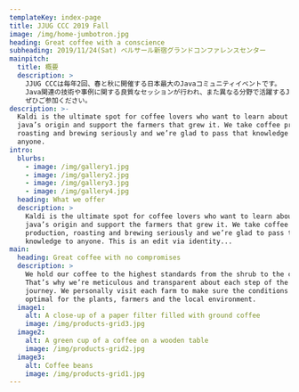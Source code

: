 ```yaml
---
templateKey: index-page
title: JJUG CCC 2019 Fall
image: /img/home-jumbotron.jpg
heading: Great coffee with a conscience
subheading: 2019/11/24(Sat) ベルサール新宿グランドコンファレンスセンター
mainpitch:
  title: 概要
  description: >
    JJUG CCCは毎年2回、春と秋に開催する日本最大のJavaコミュニティイベントです。
    Java関連の技術や事例に関する良質なセッションが行われ、また異なる分野で活躍するJava技術者が一堂に会する場ともなっています。
    ぜひご参加ください。
description: >-
  Kaldi is the ultimate spot for coffee lovers who want to learn about their
  java’s origin and support the farmers that grew it. We take coffee production,
  roasting and brewing seriously and we’re glad to pass that knowledge to
  anyone.
intro:
  blurbs:
    - image: /img/gallery1.jpg
    - image: /img/gallery2.jpg
    - image: /img/gallery3.jpg
    - image: /img/gallery4.jpg
  heading: What we offer
  description: >
    Kaldi is the ultimate spot for coffee lovers who want to learn about their
    java’s origin and support the farmers that grew it. We take coffee
    production, roasting and brewing seriously and we’re glad to pass that
    knowledge to anyone. This is an edit via identity...
main:
  heading: Great coffee with no compromises
  description: >
    We hold our coffee to the highest standards from the shrub to the cup.
    That’s why we’re meticulous and transparent about each step of the coffee’s
    journey. We personally visit each farm to make sure the conditions are
    optimal for the plants, farmers and the local environment.
  image1:
    alt: A close-up of a paper filter filled with ground coffee
    image: /img/products-grid3.jpg
  image2:
    alt: A green cup of a coffee on a wooden table
    image: /img/products-grid2.jpg
  image3:
    alt: Coffee beans
    image: /img/products-grid1.jpg
---
```


